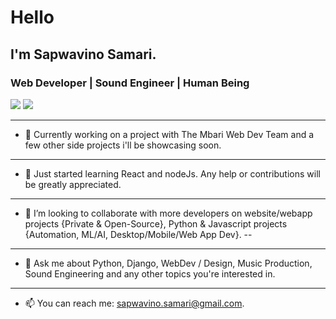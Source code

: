 # Hello

## I'm Sapwavino Samari.  

### Web Developer | Sound Engineer | Human Being

<img src="https://github-readme-stats.vercel.app/api?username=vinosamari&show_icons=true&theme=synthwave"> 

<img src="https://github-readme-stats.vercel.app/api/top-langs/?username=vinosamari">

---
- 🔭 Currently working on a project with The Mbari Web Dev Team and a few other side projects i'll be showcasing soon.
---
- 🌱 Just started learning React and nodeJs. Any help or contributions will be greatly appreciated.
---
- 👯 I’m looking to collaborate with more developers on website/webapp projects {Private & Open-Source}, Python & Javascript projects {Automation, ML/AI, Desktop/Mobile/Web App Dev}.
--
---
- 💬 Ask me about Python, Django, WebDev / Design, Music Production, Sound Engineering and any other topics you're interested in.
---
- 📫 You can reach me: [sapwavino.samari@gmail.com](url).
